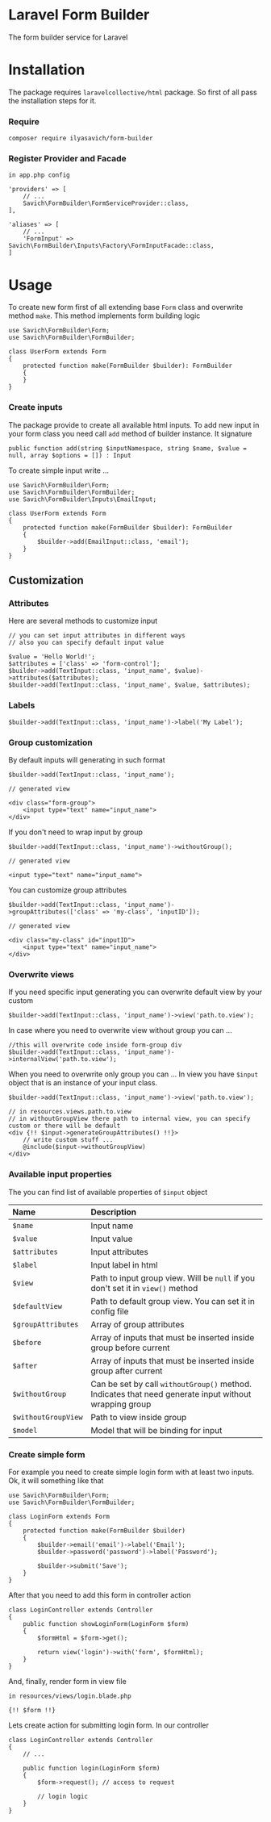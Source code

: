 # Laravel Form Builder

The form builder service for Laravel

# Installation

The package requires `laravelcollective/html` package.
So first of all pass the installation steps for it.

### Require

```
composer require ilyasavich/form-builder
```

### Register Provider and Facade

```
in app.php config

'providers' => [
    // ...
    Savich\FormBuilder\FormServiceProvider::class,
],

'aliases' => [
    // ...
    'FormInput' => Savich\FormBuilder\Inputs\Factory\FormInputFacade::class,
]
```

# Usage

To create new form first of all extending base `Form` class and overwrite method `make`.
This method implements form building logic

```
use Savich\FormBuilder\Form;
use Savich\FormBuilder\FormBuilder;

class UserForm extends Form
{
    protected function make(FormBuilder $builder): FormBuilder
    {
    }
}
```

### Create inputs

The package provide to create all available html inputs.
To add new input in your form class you need call `add` method of builder instance.
It signature
```
public function add(string $inputNamespace, string $name, $value = null, array $options = []) : Input
```
To create simple input write ...

```
use Savich\FormBuilder\Form;
use Savich\FormBuilder\FormBuilder;
use Savich\FormBuilder\Inputs\EmailInput;

class UserForm extends Form
{
    protected function make(FormBuilder $builder): FormBuilder
    {
        $builder->add(EmailInput::class, 'email');
    }
}
```

## Customization

### Attributes

Here are several methods to customize input

```
// you can set input attributes in different ways
// also you can specify default input value

$value = 'Hello World!';
$attributes = ['class' => 'form-control'];
$builder->add(TextInput::class, 'input_name', $value)->attributes($attributes);
$builder->add(TextInput::class, 'input_name', $value, $attributes);
```

### Labels

```
$builder->add(TextInput::class, 'input_name')->label('My Label');
```

### Group customization

By default inputs will generating in such format

```
$builder->add(TextInput::class, 'input_name');

// generated view

<div class="form-group">
    <input type="text" name="input_name">
</div>
```

If you don't need to wrap input by group
```
$builder->add(TextInput::class, 'input_name')->withoutGroup();

// generated view

<input type="text" name="input_name">
```

You can customize group attributes

```
$builder->add(TextInput::class, 'input_name')->groupAttributes(['class' => 'my-class', 'inputID']);

// generated view

<div class="my-class" id="inputID">
    <input type="text" name="input_name">
</div>
```

### Overwrite views

If you need specific input generating you can overwrite default view by your custom

```
$builder->add(TextInput::class, 'input_name')->view('path.to.view');
```

In case where you need to overwrite view without group you can ...

```
//this will overwrite code inside form-group div
$builder->add(TextInput::class, 'input_name')->internalView('path.to.view');
```

When you need to overwrite only group you can ...
In view you have `$input` object that is an instance of your input class.
```
$builder->add(TextInput::class, 'input_name')->view('path.to.view');

// in resources.views.path.to.view
// in withoutGroupView there path to internal view, you can specify custom or there will be default
<div {!! $input->generateGroupAttributes() !!}>
    // write custom stuff ...
    @include($input->withoutGroupView)
</div>
```

### Available input properties

The you can find list of available properties of `$input` object

| Name               | Description
|:-------------------|:------------
| `$name`            | Input name
| `$value`           | Input value
| `$attributes`      | Input attributes
| `$label`           | Input label in html
| `$view`            | Path to input group view. Will be `null` if you don't set it in `view()` method
| `$defaultView`     | Path to default group view. You can set it in config file
| `$groupAttributes` | Array of group attributes
| `$before`          | Array of inputs that must be inserted inside group before current
| `$after`           | Array of inputs that must be inserted inside group after current
| `$withoutGroup`    | Can be set by call `withoutGroup()` method. Indicates that need generate input without wrapping group
| `$withoutGroupView`| Path to view inside group
| `$model`           | Model that will be binding for input

### Create simple form

For example you need to create simple login form with at least two inputs.
Ok, it will something like that

```
use Savich\FormBuilder\Form;
use Savich\FormBuilder\FormBuilder;

class LoginForm extends Form
{
    protected function make(FormBuilder $builder)
    {
        $builder->email('email')->label('Email');
        $builder->password('password')->label('Password');
        
        $builder->submit('Save');
    }
}

```

After that you need to add this form in controller action

```
class LoginController extends Controller
{
    public function showLoginForm(LoginForm $form)
    {
        $formHtml = $form->get();
        
        return view('login')->with('form', $formHtml);
    }
}
```

And, finally, render form in view file

```
in resources/views/login.blade.php

{!! $form !!}
```

Lets create action for submitting login form.
In our controller

```
class LoginController extends Controller
{
    // ...
    
    public function login(LoginForm $form)
    {
        $form->request(); // access to request
        
        // login logic
    }
}
```